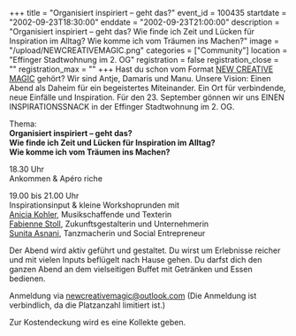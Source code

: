 +++
title = "Organisiert inspiriert – geht das?"
event_id = 100435
startdate = "2002-09-23T18:30:00"
enddate = "2002-09-23T21:00:00"
description = "Organisiert inspiriert – geht das? Wie finde ich Zeit und Lücken für Inspiration im Alltag? Wie komme ich vom Träumen ins Machen?"
image = "/upload/NEWCREATIVEMAGIC.png"
categories = ["Community"]
location = "Effinger Stadtwohnung im 2. OG"
registration = false
registration_close = ""
registration_max = ""
+++
Hast du schon vom Format [NEW CREATIVE MAGIC](https://www.instagram.com/newcreativemagic/) gehört? 
Wir sind Antje, Damaris und Manu. Unsere Vision: Einen Abend als Daheim für ein begeistertes Miteinander. 
Ein Ort für verbindende, neue Einfälle und Inspiration. 
Für den 23. September gönnen wir uns EINEN INSPIRATIONSSNACK in der Effinger Stadtwohnung im 2. OG.

Thema: \
**Organisiert inspiriert – geht das?** \
**Wie finde ich Zeit und Lücken für Inspiration im Alltag?** \
**Wie komme ich vom Träumen ins Machen?**

18.30 Uhr \
Ankommen & Apéro riche 

19.00 bis 21.00 Uhr \
Inspirationsinput & kleine Workshoprunden mit \
[Anicia Kohler](https://www.aniciakohler.ch/), Musikschaffende und Texterin \
[Fabienne Stoll](https://lastoll.ch/de/), Zukunftsgestalterin und Unternehmerin \
[Sunita Asnani](https://www.sunitaasnani.com/), Tanzmacherin und Social Entrepreneur

Der Abend wird aktiv geführt und gestaltet. Du wirst um Erlebnisse reicher und mit vielen Inputs beflügelt nach Hause gehen.
Du darfst dich den ganzen Abend an dem vielseitigen Buffet mit Getränken und Essen bedienen.

Anmeldung via newcreativemagic@outlook.com (Die Anmeldung ist verbindlich, da die Platzanzahl limitiert ist.)

Zur Kostendeckung wird es eine Kollekte geben.
